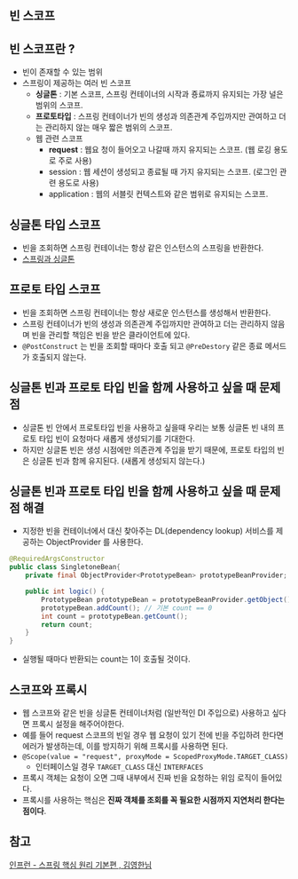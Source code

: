 ## 빈 스코프 

## 빈 스코프란 ?
- 빈이 존재할 수 있는 범위
- 스프링이 제공하는 여러 빈 스코프
    - **싱글톤** : 기본 스코프, 스프링 컨테이너의 시작과 죵료까지 유지되는 가장 널은 범위의 스코프.
    - **프로토타입** : 스프링 컨테이너가 빈의 생성과 의존관계 주입까지만 관여하고 더는 관리하지 않는 매우 짧은 범위의 스코프.
    - 웹 관련 스코프
        - **request** : 웹요 청이 들어오고 나갈때 까지 유지되는 스코프. (웹 로깅 용도로 주로 사용)
        - session : 웹 세션이 생성되고 종료될 때 가지 유지되는 스코프. (로그인 관련 용도로 사용)
        - application : 웹의 서블릿 컨텍스트와 같은 범위로 유지되는 스코프.
      
## 싱글톤 타입 스코프
- 빈을 조회하면 스프링 컨테이너는 항상 같은 인스턴스의 스프링을 반환한다.
- [스프링과 싱글톤](https://github.com/leeyohan93/TIL/blob/master/spring/SpringAndSingletone.md)
      
## 프로토 타입 스코프
- 빈을 조회하면 스프링 컨테이너는 항상 새로운 인스턴스를 생성해서 반환한다.
- 스프링 컨테이너가 빈의 생성과 의존관계 주입까지만 관여하고 더는 관리하지 않음며 빈을 관리할 책임은 빈을 받은 클라이언트에 있다.
- `@PostConstruct` 는 빈을 조회할 때마다 호출 되고 `@PreDestory` 같은 종료 메서드가 호출되지 않는다.

## 싱글톤 빈과 프로토 타입 빈을 함께 사용하고 싶을 때 문제점
- 싱글톤 빈 안에서 프로토타입 빈을 사용하고 싶을때 우리는 보통 싱글톤 빈 내의 프로토 타입 빈이 요청마다 새롭게 생성되기를 기대한다.
- 하지만 싱글톤 빈은 생성 시점에만 의존관계 주입을 받기 때문에, 프로토 타입의 빈은 싱글톤 빈과 함께 유지된다. (새롭게 생성되지 않는다.)

## 싱글톤 빈과 프로토 타입 빈을 함께 사용하고 싶을 때 문제점 해결
- 지정한 빈을 컨테이너에서 대신 찾아주는 DL(dependency lookup) 서비스를 제공하는 ObjectProvider 를 사용한다.
```java
@RequiredArgsConstructor
public class SingletoneBean{
    private final ObjectProvider<PrototypeBean> prototypeBeanProvider; // ObjectProvider 생성자 주입

    public int logic() {
        PrototypeBean prototypeBean = prototypeBeanProvider.getObject();
        prototypeBean.addCount(); // 기본 count == 0
        int count = prototypeBean.getCount(); 
        return count;
    }
}
```
- 실행될 때마다 반환되는 count는 1이 호출될 것이다.

## 스코프와 프록시
- 웹 스코프와 같은 빈을 싱글톤 컨테이너처럼 (일반적인 DI 주입으로) 사용하고 싶다면 프록시 설정을 해주어야한다.
- 예를 들어 request 스코프의 빈일 경우 웹 요청이 있기 전에 빈을 주입하려 한다면 에러가 발생하는데, 이를 방지하기 위해 프록시를 사용하면 된다.  
- `@Scope(value = "request", proxyMode = ScopedProxyMode.TARGET_CLASS)`
    - 인터페이스일 경우 `TARGET_CLASS` 대신 `INTERFACES`
- 프록시 객체는 요청이 오면 그때 내부에서 진짜 빈을 요청하는 위임 로직이 들어있다.
- 프록시를 사용하는 핵심은 **진짜 객체를 조회를 꼭 필요한 시점까지 지연처리 한다는 점이다**.

## 참고
[인프런 - 스프링 핵심 원리 기본편 , 김영한님](https://www.inflearn.com/course/%EC%8A%A4%ED%94%84%EB%A7%81-%ED%95%B5%EC%8B%AC-%EC%9B%90%EB%A6%AC-%EA%B8%B0%EB%B3%B8%ED%8E%B8/dashboard)
